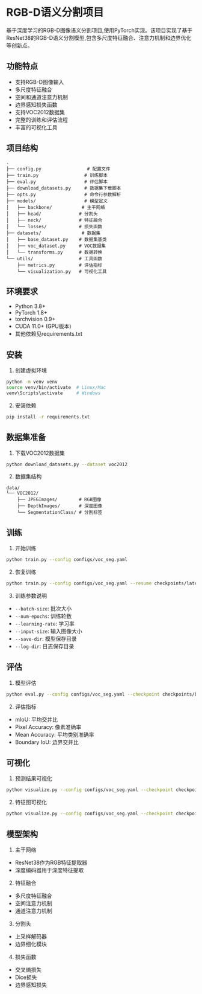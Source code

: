 # RGB-D语义分割项目

基于深度学习的RGB-D图像语义分割项目,使用PyTorch实现。该项目实现了基于ResNet38的RGB-D语义分割模型,包含多尺度特征融合、注意力机制和边界优化等创新点。

## 功能特点

- 支持RGB-D图像输入
- 多尺度特征融合
- 空间和通道注意力机制
- 边界感知损失函数
- 支持VOC2012数据集
- 完整的训练和评估流程
- 丰富的可视化工具

## 项目结构

```
.
├── config.py                 # 配置文件
├── train.py                 # 训练脚本
├── eval.py                  # 评估脚本
├── download_datasets.py     # 数据集下载脚本
├── opts.py                  # 命令行参数解析
├── models/                  # 模型定义
│   ├── backbone/           # 主干网络
│   ├── head/              # 分割头
│   ├── neck/              # 特征融合
│   └── losses/            # 损失函数
├── datasets/               # 数据集
│   ├── base_dataset.py    # 数据集基类
│   ├── voc_dataset.py     # VOC数据集
│   └── transforms.py      # 数据转换
└── utils/                 # 工具函数
    ├── metrics.py         # 评估指标
    └── visualization.py   # 可视化工具
```

## 环境要求

- Python 3.8+
- PyTorch 1.8+
- torchvision 0.9+
- CUDA 11.0+ (GPU版本)
- 其他依赖见requirements.txt

## 安装

1. 创建虚拟环境
```bash
python -m venv venv
source venv/bin/activate  # Linux/Mac
venv\Scripts\activate     # Windows
```

2. 安装依赖
```bash
pip install -r requirements.txt
```

## 数据集准备

1. 下载VOC2012数据集
```bash
python download_datasets.py --dataset voc2012
```

2. 数据集结构
```
data/
└── VOC2012/
    ├── JPEGImages/        # RGB图像
    ├── DepthImages/       # 深度图像
    └── SegmentationClass/ # 分割标签
```

## 训练

1. 开始训练
```bash
python train.py --config configs/voc_seg.yaml
```

2. 恢复训练
```bash
python train.py --config configs/voc_seg.yaml --resume checkpoints/latest.pth
```

3. 训练参数说明
- `--batch-size`: 批次大小
- `--num-epochs`: 训练轮数
- `--learning-rate`: 学习率
- `--input-size`: 输入图像大小
- `--save-dir`: 模型保存目录
- `--log-dir`: 日志保存目录

## 评估

1. 模型评估
```bash
python eval.py --config configs/voc_seg.yaml --checkpoint checkpoints/best.pth
```

2. 评估指标
- mIoU: 平均交并比
- Pixel Accuracy: 像素准确率
- Mean Accuracy: 平均类别准确率
- Boundary IoU: 边界交并比

## 可视化

1. 预测结果可视化
```bash
python visualize.py --config configs/voc_seg.yaml --checkpoint checkpoints/best.pth
```

2. 特征图可视化
```bash
python visualize.py --config configs/voc_seg.yaml --checkpoint checkpoints/best.pth --feature-maps
```

## 模型架构

1. 主干网络
- ResNet38作为RGB特征提取器
- 深度编码器用于深度特征提取

2. 特征融合
- 多尺度特征融合
- 空间注意力机制
- 通道注意力机制

3. 分割头
- 上采样解码器
- 边界细化模块

4. 损失函数
- 交叉熵损失
- Dice损失
- 边界感知损失


